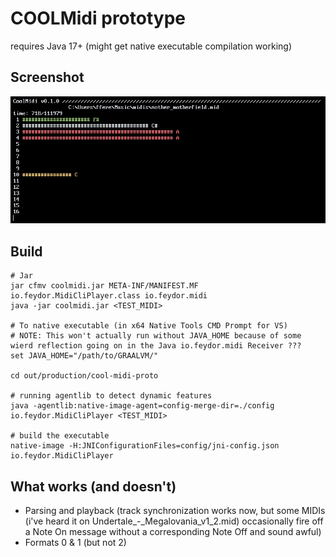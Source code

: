 # COOLMidi prototype
requires Java 17+ (might get native executable compilation working)

## Screenshot
![Screenshot](/screenshot-v0.1.0-alpha.png)

## Build
```
# Jar
jar cfmv coolmidi.jar META-INF/MANIFEST.MF io.feydor.MidiCliPlayer.class io.feydor.midi
java -jar coolmidi.jar <TEST_MIDI>

# To native executable (in x64 Native Tools CMD Prompt for VS)
# NOTE: This won't actually run without JAVA_HOME because of some wierd reflection going on in the Java io.feydor.midi Receiver ???
set JAVA_HOME="/path/to/GRAALVM/"

cd out/production/cool-midi-proto

# running agentlib to detect dynamic features
java -agentlib:native-image-agent=config-merge-dir=./config io.feydor.MidiCliPlayer <TEST_MIDI>

# build the executable
native-image -H:JNIConfigurationFiles=config/jni-config.json io.feydor.MidiCliPlayer
```

## What works (and doesn't)
- Parsing and playback (track synchronization works now, but some MIDIs (i've heard it on Undertale_-_Megalovania_v1_2.mid) occasionally fire off a Note On message without a corresponding Note Off and sound awful)
- Formats 0 & 1 (but not 2)